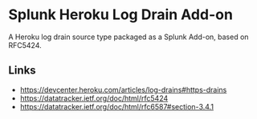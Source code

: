 # Splunk Heroku Log Drain Add-on

A Heroku log drain source type packaged as a Splunk Add-on, based on RFC5424.

## Links

* https://devcenter.heroku.com/articles/log-drains#https-drains
* https://datatracker.ietf.org/doc/html/rfc5424
* https://datatracker.ietf.org/doc/html/rfc6587#section-3.4.1
